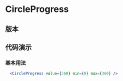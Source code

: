 # CircleProgress

## 版本

## 代码演示

### 基本用法

```jsx
  <CircleProgress value={360} min={0} max={360} />

```